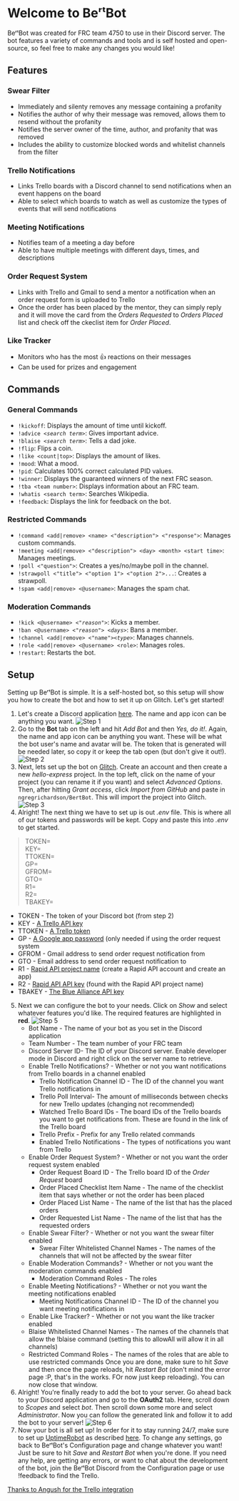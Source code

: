 
# Welcome to BeʳᵗBot
BeʳᵗBot was created for FRC team 4750 to use in their Discord server. The bot features a variety of commands and tools and is self hosted and open-source, so feel free to make any changes you would like!
## Features
### Swear Filter
- Immediately and silenty removes any message containing a profanity
- Notifies the author of why their message was removed, allows them to resend without the profanity
- Notifies the server owner of the time, author, and profanity that was removed
- Includes the ability to customize blocked words and whitelist channels from the filter
### Trello Notifications
- Links Trello boards with a Discord channel to send notifications when an event happens on the board
- Able to select which boards to watch as well as customize the types of events that will send notifications
### Meeting Notifications
- Notifies team of a meeting a day before
- Able to have multiple meetings with different days, times, and descriptions
### Order Request System
- Links with Trello and Gmail to send a mentor a notification when an order request form is uploaded to Trello
- Once the order has been placed by the mentor, they can simply reply and it will move the card from the *Orders Requested* to *Orders Placed* list and check off the ckeclist item for *Order Placed*.
### Like Tracker
- Monitors who has the most 👍 reactions on their messages
- Can be used for prizes and engagement
## Commands
### General Commands
- `!kickoff`: Displays the amount of time until kickoff.
- `!advice `*`<search term>`*: Gives important advice.
- `!blaise `*`<search term>`*: Tells a dad joke.
- `!flip`: Flips a coin.
- `!like <count|top>`: Displays the amount of likes.
- `!mood`: What a mood.
- `!pid`: Calculates 100% correct calculated PID values.
- `!winner`: Displays the guaranteed winners of the next FRC season.
- `!tba <team number>`: Displays information about an FRC team.
- `!whatis <search term>`: Searches Wikipedia.
- `!feedback`: Displays the link for feedback on the bot.
### Restricted Commands
- `!command <add|remove> <name> <"description"> <"response">`: Manages custom commands.
- `!meeting <add|remove> <"description"> <day> <month> <start time>`: Manages meetings.
- `!poll <"question">`: Creates a yes/no/maybe poll in the channel.
- `!strawpoll <"title"> <"option 1"> <"option 2">...`: Creates a strawpoll.
- `!spam <add|remove> <@username>`: Manages the spam chat.
### Moderation Commands
- `!kick <@username> `*`<"reason">`*: Kicks a member.
- `!ban <@username> `*`<"reason"> <days>`*: Bans a member.
- `!channel <add|remove> <"name">`*`<type>`*: Manages channels.
- `!role <add|remove> <@username> <role>`: Manages roles.
- `!restart`: Restarts the bot.
## Setup
Setting up BeʳᵗBot is simple. It is a self-hosted bot, so this setup will show you how to create the bot and how to set it up on Glitch. Let's get started!
 1. Let's create a Discord application [here](https://discordapp.com/developers/applications/). The name and app icon can be anything you want.
 ![Step 1](https://i.imgur.com/022TUwH.jpg)
 2. Go to the **Bot** tab on the left and hit *Add Bot* and then *Yes, do it!*. Again, the name and app icon can be anything you want. These will be what the bot user's name and avatar will be. The token that is generated will be needed later, so copy it or keep the tab open (but don't give it out!).
 ![Step 2](https://i.imgur.com/vE1RAbK.jpg)
 3. Next, lets set up the bot on [Glitch](https://glitch.com). Create an account and then create a new *hello-express* project. In the top left, click on the name of your project (you can rename it if you want) and select *Advanced Options*. Then, after hitting *Grant access*, click *Import from GitHub* and paste in `ngregrichardson/BertBot`. This will import the project into Glitch.
 ![Step 3](https://i.imgur.com/w6CfsDL.jpg)
 4. Alright! The next thing we have to set up is out *.env* file. This is where all of our tokens and passwords will be kept. Copy and paste this into *.env* to get started.
> TOKEN=  
> KEY=  
> TTOKEN=  
> GP=  
> GFROM=  
> GTO=  
> R1=  
> R2=  
> TBAKEY=

- TOKEN - The token of your Discord bot (from step 2)
- KEY - [A Trello API key](https://developers.trello.com/docs/api-introduction)
- TTOKEN - [A Trello token](https://trello.com/app-key)
- GP - [A Google app password](https://myaccount.google.com/apppasswords) (only needed if using the order request system
- GFROM - Gmail address to send order request notification from
- GTO - Email address to send order request notification to
- R1 - [Rapid API project name](https://dashboard.rapidapi.com) (create a Rapid API account and create an app)
- R2 - [Rapid API API key](https://dashboard.rapidapi.com) (found with the Rapid API project name)
- TBAKEY - [The Blue Alliance API key](https://www.thebluealliance.com/apidocs)
 5. Next we can configure the bot to your needs. Click on *Show* and select whatever features you'd like. The required features are highlighted in **red**.
 ![Step 5](https://i.imgur.com/kHl20EQ.jpg)
	- Bot Name - The name of your bot as you set in the Discord application
	- Team Number - The team number of your FRC team
	- Discord Server ID- The ID of your Discord server. Enable developer mode in Discord and right click on the server name to retrieve.
	- Enable Trello Notifications? - Whether or not you want notifications from Trello boards in a channel enabled
		- Trello Notification Channel ID - The ID of the channel you want Trello notifications in
		- Trello Poll Interval- The amount of milliseconds between checks for new Trello updates (changing not recommended)
		- Watched Trello Board IDs - The board IDs of the Trello boards you want to get notifications from. These are found in the link of the Trello board
		- Trello Prefix - Prefix for any Trello related commands
		- Enabled Trello Notifications - The types of notifications you want from Trello
	- Enable Order Request System? - Whether or not you want the order request system enabled
		- Order Request Board ID - The Trello board ID of the *Order Request* board
		- Order Placed Checklist Item Name - The name of the checklist item that says whether or not the order has been placed
		- Order Placed List Name - The name of the list that has the placed orders
		- Order Requested List Name - The name of the list that has the requested orders
	- Enable Swear Filter? - Whether or not you want the swear filter enabled
		- Swear Filter Whitelisted Channel Names - The names of the channels that will not be affected by the swear filter
	- Enable Moderation Commands? - Whether or not you want the moderation commands enabled
		- Moderation Command Roles - The roles 
	- Enable Meeting Notifications? - Whether or not you want the meeting notifications enabled
		- Meeting Notifications Channel ID - The ID of the channel you want meeting notifications in
	- Enable Like Tracker? - Whether or not you want the like tracker enabled
	- Blaise Whitelisted Channel Names - The names of the channels that allow the !blaise command (setting this to allowAll will allow it in all channels)
	- Restricted Command Roles - The names of the roles that are able to use restricted commands
Once you are done, make sure to hit *Save* and then once the page reloads, hit *Restart Bot* (don't mind the error page :P, that's in the works. FOr now just keep reloading). You can now close that window.
6. Alright! You're finally ready to add the bot to your server. Go ahead back to your Discord application and go to the **OAuth2** tab. Here, scroll down to *Scopes* and select *bot*.  Then scroll down some more and select *Administrator*. Now you can follow the generated link and follow it to add the bot to your server!
![Step 6](https://i.imgur.com/ZdImqIO.jpg)
7. Now your bot is all set up! In order for it to stay running 24/7, make sure to set up [UptimeRobot](https://uptimerobot.com) as described [here](https://support.glitch.com/t/how-to-make-a-glitch-project-to-run-constantly/2439/2?u=ngregrichardson). To change any settings, go back to BeʳᵗBot's Configuration page and change whatever you want! Just be sure to hit *Save* and *Restart Bot* when you're done. If you need any help, are getting any errors, or want to chat about the development of the bot, join the BeʳᵗBot Discord from the Configuration page or use !feedback to find the Trello.

[Thanks to Angush for the Trello integration](https://github.com/Angush/trellobot)
